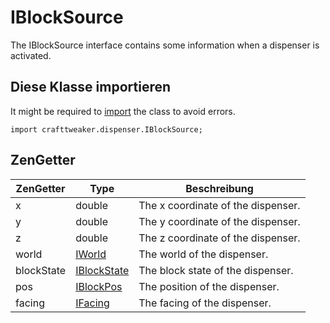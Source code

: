 # IBlockSource

The IBlockSource interface contains some information when a dispenser is activated.

## Diese Klasse importieren

It might be required to [import](/AdvancedFunctions/Import/) the class to avoid errors.

`import crafttweaker.dispenser.IBlockSource;`

## ZenGetter

| ZenGetter  | Type                                      | Beschreibung                       |
| ---------- | ----------------------------------------- | ---------------------------------- |
| x          | double                                    | The x coordinate of the dispenser. |
| y          | double                                    | The y coordinate of the dispenser. |
| z          | double                                    | The z coordinate of the dispenser. |
| world      | [IWorld](Vanilla/World/IWorld)            | The world of the dispenser.        |
| blockState | [IBlockState](Vanilla/Blocks/IBlockState) | The block state of the dispenser.  |
| pos        | [IBlockPos](Vanilla/World/IBlockPos)      | The position of the dispenser.     |
| facing     | [IFacing](/Vanilla/World/IFacing)         | The facing of the dispenser.       |
